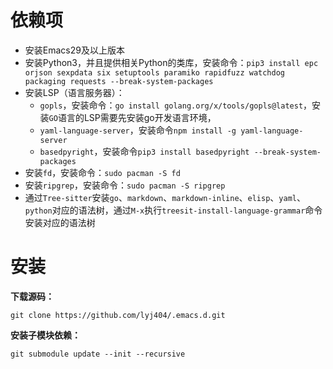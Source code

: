 # 依赖项
* 安装Emacs29及以上版本
* 安装Python3，并且提供相关Python的类库，安装命令：`pip3 install epc orjson sexpdata six setuptools paramiko rapidfuzz watchdog packaging requests --break-system-packages`
* 安装LSP（语言服务器）：
  * `gopls`，安装命令：`go install golang.org/x/tools/gopls@latest`，安装`GO`语言的LSP需要先安装go开发语言环境，
  * `yaml-language-server`，安装命令`npm install -g yaml-language-server`
  * `basedpyright`，安装命令`pip3 install basedpyright --break-system-packages`
* 安装`fd`，安装命令：`sudo pacman -S fd`
* 安装`ripgrep`，安装命令：`sudo pacman -S ripgrep`
* 通过`Tree-sitter`安装`go`、`markdown`、`markdown-inline`、`elisp`、`yaml`、`python`对应的语法树，通过`M-x`执行`treesit-install-language-grammar`命令安装对应的语法树
# 安装
**下载源码：**
```
git clone https://github.com/lyj404/.emacs.d.git
```
**安装子模块依赖：**
```
git submodule update --init --recursive
```
